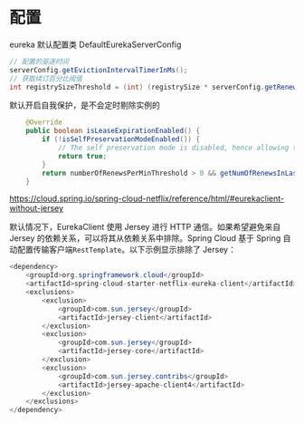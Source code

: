 # 配置

eureka 默认配置类 DefaultEurekaServerConfig

```java
// 配置的驱逐时间
serverConfig.getEvictionIntervalTimerInMs();
// 获取续订百分比阈值
int registrySizeThreshold = (int) (registrySize * serverConfig.getRenewalPercentThreshold());

```

默认开启自我保护，是不会定时剔除实例的

```java
    @Override
    public boolean isLeaseExpirationEnabled() {
        if (!isSelfPreservationModeEnabled()) {
            // The self preservation mode is disabled, hence allowing the instances to expire.
            return true;
        }
        return numberOfRenewsPerMinThreshold > 0 && getNumOfRenewsInLastMin() > numberOfRenewsPerMinThreshold;
    }

```

https://cloud.spring.io/spring-cloud-netflix/reference/html/#eurekaclient-without-jersey

默认情况下，EurekaClient 使用 Jersey 进行 HTTP 通信。如果希望避免来自 Jersey 的依赖关系，可以将其从依赖关系中排除。Spring Cloud 基于 Spring 自动配置传输客户端`RestTemplate`。以下示例显示排除了 Jersey：

```java
<dependency>
    <groupId>org.springframework.cloud</groupId>
    <artifactId>spring-cloud-starter-netflix-eureka-client</artifactId>
    <exclusions>
        <exclusion>
            <groupId>com.sun.jersey</groupId>
            <artifactId>jersey-client</artifactId>
        </exclusion>
        <exclusion>
            <groupId>com.sun.jersey</groupId>
            <artifactId>jersey-core</artifactId>
        </exclusion>
        <exclusion>
            <groupId>com.sun.jersey.contribs</groupId>
            <artifactId>jersey-apache-client4</artifactId>
        </exclusion>
    </exclusions>
</dependency>
```
